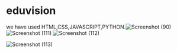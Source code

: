 # eduvision

we have used HTML,CSS,JAVASCRIPT,PYTHON.![Screenshot (90)](https://user-images.githubusercontent.com/8841235/196691087-c59edb0f-688c-4904-b418-a7cc37ef714b.png)
  ![Screenshot (111)](https://user-images.githubusercontent.com/8841235/196691028-190a0a60-3382-4b20-ac12-c771ec0f1b4e.png)
 ![Screenshot (112)](https://user-images.githubusercontent.com/8841235/196690941-6cebfdb9-fae6-4e12-b280-d4ed2310b095.png)


![Screenshot (113)](https://user-images.githubusercontent.com/8841235/196690883-443fe8b3-c29e-4e36-915b-da4c0a495cf9.png)
